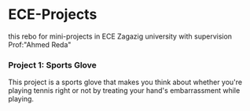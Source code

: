 # ECE-Projects
this rebo for mini-projects in ECE Zagazig university with supervision Prof:"Ahmed Reda"

### Project 1: Sports Glove
 This project is a sports glove that makes you think about whether you're playing tennis right or not by treating your hand's embarrassment while playing.


